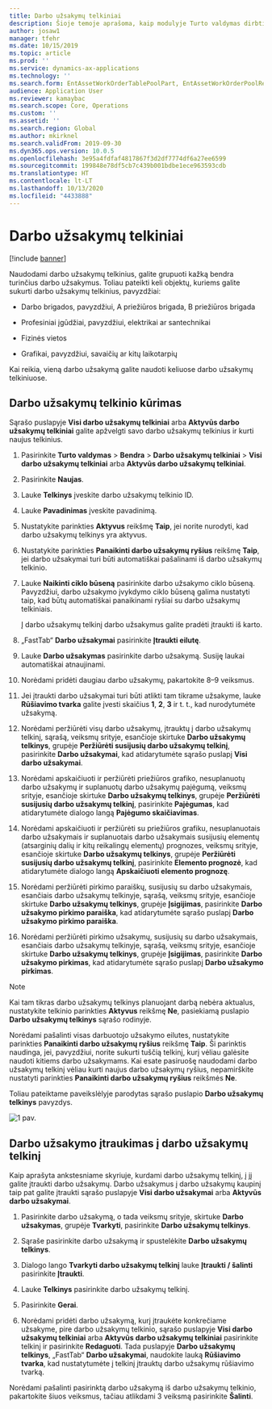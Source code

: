 ```yaml
---
title: Darbo užsakymų telkiniai
description: Šioje temoje aprašoma, kaip modulyje Turto valdymas dirbti su darbo užsakymų telkiniais.
author: josaw1
manager: tfehr
ms.date: 10/15/2019
ms.topic: article
ms.prod: ''
ms.service: dynamics-ax-applications
ms.technology: ''
ms.search.form: EntAssetWorkOrderTablePoolPart, EntAssetWorkOrderPoolReferenceInfoPart, EntAssetWorkOrderPool, EntAssetWorkOrderPoolPreviewPart
audience: Application User
ms.reviewer: kamaybac
ms.search.scope: Core, Operations
ms.custom: ''
ms.assetid: ''
ms.search.region: Global
ms.author: mkirknel
ms.search.validFrom: 2019-09-30
ms.dyn365.ops.version: 10.0.5
ms.openlocfilehash: 3e95a4fdfaf4817867f3d2df7774df6a27ee6599
ms.sourcegitcommit: 199848e78df5cb7c439b001bdbe1ece963593cdb
ms.translationtype: HT
ms.contentlocale: lt-LT
ms.lasthandoff: 10/13/2020
ms.locfileid: "4433888"
---
```

# <a name="work-order-pools"></a>Darbo užsakymų telkiniai

[!include [banner](../../includes/banner.md)]


Naudodami darbo užsakymų telkinius, galite grupuoti kažką bendra turinčius darbo užsakymus. Toliau pateikti keli objektų, kuriems galite sukurti darbo užsakymų telkinius, pavyzdžiai:

- Darbo brigados, pavyzdžiui, A priežiūros brigada, B priežiūros brigada  

- Profesiniai įgūdžiai, pavyzdžiui, elektrikai ar santechnikai  

- Fizinės vietos  

- Grafikai, pavyzdžiui, savaičių ar kitų laikotarpių  

Kai reikia, vieną darbo užsakymą galite naudoti keliuose darbo užsakymų telkiniuose.


## <a name="create-a-work-order-pool"></a>Darbo užsakymų telkinio kūrimas

Sąrašo puslapyje **Visi darbo užsakymų telkiniai** arba **Aktyvūs darbo užsakymų telkiniai** galite apžvelgti savo darbo užsakymų telkinius ir kurti naujus telkinius.

1. Pasirinkite **Turto valdymas** > **Bendra** > **Darbo užsakymų telkiniai** > **Visi darbo užsakymų telkiniai** arba **Aktyvūs darbo užsakymų telkiniai**.

2. Pasirinkite **Naujas**.

3. Lauke **Telkinys** įveskite darbo užsakymų telkinio ID.

4. Lauke **Pavadinimas** įveskite pavadinimą.

5. Nustatykite parinkties **Aktyvus** reikšmę **Taip**, jei norite nurodyti, kad darbo užsakymų telkinys yra aktyvus.

6. Nustatykite parinkties **Panaikinti darbo užsakymų ryšius** reikšmę **Taip**, jei darbo užsakymai turi būti automatiškai pašalinami iš darbo užsakymų telkinio.

7. Lauke **Naikinti ciklo būseną** pasirinkite darbo užsakymo ciklo būseną. Pavyzdžiui, darbo užsakymo įvykdymo ciklo būseną galima nustatyti taip, kad būtų automatiškai panaikinami ryšiai su darbo užsakymų telkiniais.

    Į darbo užsakymų telkinį darbo užsakymus galite pradėti įtraukti iš karto.

8. „FastTab“ **Darbo užsakymai** pasirinkite **Įtraukti eilutę**.

9. Lauke **Darbo užsakymas** pasirinkite darbo užsakymą. Susiję laukai automatiškai atnaujinami.

10. Norėdami pridėti daugiau darbo užsakymų, pakartokite 8–9 veiksmus.

11. Jei įtraukti darbo užsakymai turi būti atlikti tam tikrame užsakyme, lauke **Rūšiavimo tvarka** galite įvesti skaičius **1**, **2**, **3** ir t. t., kad nurodytumėte užsakymą.

12. Norėdami peržiūrėti visų darbo užsakymų, įtrauktų į darbo užsakymų telkinį, sąrašą, veiksmų srityje, esančioje skirtuke **Darbo užsakymų telkinys**, grupėje **Peržiūrėti susijusių darbo užsakymų telkinį**, pasirinkite **Darbo užsakymai**, kad atidarytumėte sąrašo puslapį **Visi darbo užsakymai**.

13. Norėdami apskaičiuoti ir peržiūrėti priežiūros grafiko, nesuplanuotų darbo užsakymų ir suplanuotų darbo užsakymų pajėgumą, veiksmų srityje, esančioje skirtuke **Darbo užsakymų telkinys**, grupėje **Peržiūrėti susijusių darbo užsakymų telkinį**, pasirinkite **Pajėgumas**, kad atidarytumėte dialogo langą **Pajėgumo skaičiavimas**.

14. Norėdami apskaičiuoti ir peržiūrėti su priežiūros grafiku, nesuplanuotais darbo užsakymais ir suplanuotais darbo užsakymais susijusių elementų (atsarginių dalių ir kitų reikalingų elementų) prognozes, veiksmų srityje, esančioje skirtuke **Darbo užsakymų telkinys**, grupėje **Peržiūrėti susijusių darbo užsakymų telkinį**, pasirinkite **Elemento prognozė**, kad atidarytumėte dialogo langą **Apskaičiuoti elemento prognozę**.

15. Norėdami peržiūrėti pirkimo paraiškų, susijusių su darbo užsakymais, esančiais darbo užsakymų telkinyje, sąrašą, veiksmų srityje, esančioje skirtuke **Darbo užsakymų telkinys**, grupėje **Įsigijimas**, pasirinkite **Darbo užsakymo pirkimo paraiška**, kad atidarytumėte sąrašo puslapį **Darbo užsakymo pirkimo paraiška**.

16. Norėdami peržiūrėti pirkimo užsakymų, susijusių su darbo užsakymais, esančiais darbo užsakymų telkinyje, sąrašą, veiksmų srityje, esančioje skirtuke **Darbo užsakymų telkinys**, grupėje **Įsigijimas**, pasirinkite **Darbo užsakymo pirkimas**, kad atidarytumėte sąrašo puslapį **Darbo užsakymo pirkimas**.

>[!NOTE]
>Kai tam tikras darbo užsakymų telkinys planuojant darbą nebėra aktualus, nustatykite telkinio parinkties **Aktyvus** reikšmę **Ne**, pasiekiamą puslapio **Darbo užsakymų telkinys** sąrašo rodinyje.

Norėdami pašalinti visas darbuotojo užsakymo eilutes, nustatykite parinkties **Panaikinti darbo užsakymų ryšius** reikšmę **Taip**. Ši parinktis naudinga, jei, pavyzdžiui, norite sukurti tuščią telkinį, kurį vėliau galėsite naudoti kitiems darbo užsakymams. Kai esate pasiruošę naudodami darbo užsakymų telkinį vėliau kurti naujus darbo užsakymų ryšius, nepamirškite nustatyti parinkties **Panaikinti darbo užsakymų ryšius** reikšmės **Ne**.

Toliau pateiktame paveikslėlyje parodytas sąrašo puslapio **Darbo užsakymų telkinys** pavyzdys.

![1 pav.](media/22-work-orders.png)


## <a name="add-a-work-order-to-a-work-order-pool"></a>Darbo užsakymo įtraukimas į darbo užsakymų telkinį

Kaip aprašyta ankstesniame skyriuje, kurdami darbo užsakymų telkinį, į jį galite įtraukti darbo užsakymų. Darbo užsakymus į darbo užsakymų kaupinį taip pat galite įtraukti sąrašo puslapyje **Visi darbo užsakymai** arba **Aktyvūs darbo užsakymai**.

1. Pasirinkite darbo užsakymą, o tada veiksmų srityje, skirtuke **Darbo užsakymas**, grupėje **Tvarkyti**, pasirinkite **Darbo užsakymų telkinys**.

2. Sąraše pasirinkite darbo užsakymą ir spustelėkite **Darbo užsakymų telkinys**.

3. Dialogo lango **Tvarkyti darbo užsakymų telkinį** lauke **Įtraukti / šalinti** pasirinkite **Įtraukti**.

4. Lauke **Telkinys** pasirinkite darbo užsakymų telkinį.

5. Pasirinkite **Gerai**.

6. Norėdami pridėti darbo užsakymą, kurį įtraukėte konkrečiame užsakyme, pire darbo užsakymų telkinio, sąrašo puslapyje **Visi darbo užsakymų telkiniai** arba **Aktyvūs darbo užsakymų telkiniai** pasirinkite telkinį ir pasirinkite **Redaguoti**. Tada puslapyje **Darbo užsakymų telkinys**, „FastTab“ **Darbo užsakymai**, naudokite lauką **Rūšiavimo tvarka**, kad nustatytumėte į telkinį įtrauktų darbo užsakymų rūšiavimo tvarką.

Norėdami pašalinti pasirinktą darbo užsakymą iš darbo užsakymų telkinio, pakartokite šiuos veiksmus, tačiau atlikdami 3 veiksmą pasirinkite **Šalinti**.

